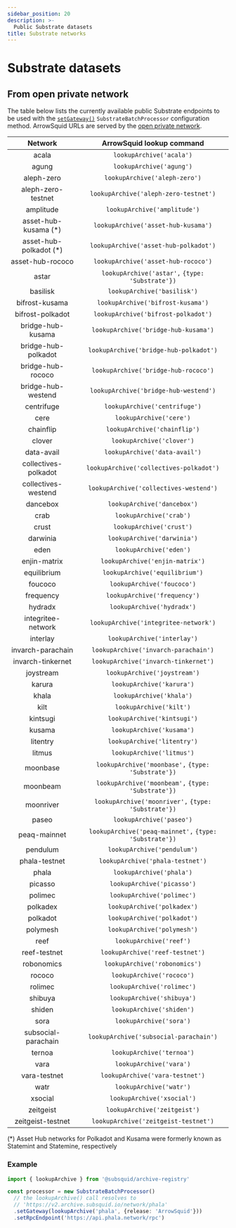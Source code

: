 ```yaml
---
sidebar_position: 20
description: >-
  Public Substrate datasets
title: Substrate networks
---
```


# Substrate datasets

## From open private network

The table below lists the currently available public Substrate endpoints to be used with the [`setGateway()`](/sdk/reference/processors/substrate-batch/general/#set-gateway) `SubstrateBatchProcessor` configuration method. ArrowSquid URLs are served by the [open private network](/subsquid-network/overview/#open-private-network).

| Network              | ArrowSquid lookup command                              |
|:--------------------:|:------------------------------------------------------:|
| acala                | `lookupArchive('acala')`                               |
| agung                | `lookupArchive('agung')`                               |
| aleph-zero           | `lookupArchive('aleph-zero')`                          |
| aleph-zero-testnet   | `lookupArchive('aleph-zero-testnet')`                  |
| amplitude            | `lookupArchive('amplitude')`                           |
| asset-hub-kusama (*) | `lookupArchive('asset-hub-kusama')`                    |
| asset-hub-polkadot (*) | `lookupArchive('asset-hub-polkadot')`                  |
| asset-hub-rococo     | `lookupArchive('asset-hub-rococo')`                    |
| astar                | `lookupArchive('astar',` `{type: 'Substrate'})`        |
| basilisk             | `lookupArchive('basilisk')`                            |
| bifrost-kusama       | `lookupArchive('bifrost-kusama')`                      |
| bifrost-polkadot     | `lookupArchive('bifrost-polkadot')`                    |
| bridge-hub-kusama    | `lookupArchive('bridge-hub-kusama')`                   |
| bridge-hub-polkadot  | `lookupArchive('bridge-hub-polkadot')`                 |
| bridge-hub-rococo    | `lookupArchive('bridge-hub-rococo')`                   |
| bridge-hub-westend   | `lookupArchive('bridge-hub-westend')`                  |
| centrifuge           | `lookupArchive('centrifuge')`                          |
| cere                 | `lookupArchive('cere')`                                |
| chainflip            | `lookupArchive('chainflip')`                           |
| clover               | `lookupArchive('clover')`                              |
| data-avail           | `lookupArchive('data-avail')`                          |
| collectives-polkadot | `lookupArchive('collectives-polkadot')`                |
| collectives-westend  | `lookupArchive('collectives-westend')`                 |
| dancebox             | `lookupArchive('dancebox')`                            |
| crab                 | `lookupArchive('crab')`                                |
| crust                | `lookupArchive('crust')`                               |
| darwinia             | `lookupArchive('darwinia')`                            |
| eden                 | `lookupArchive('eden')`                                |
| enjin-matrix         | `lookupArchive('enjin-matrix')`                        |
| equilibrium          | `lookupArchive('equilibrium')`                         |
| foucoco              | `lookupArchive('foucoco')`                             |
| frequency            | `lookupArchive('frequency')`                           |
| hydradx              | `lookupArchive('hydradx')`                             |
| integritee-network   | `lookupArchive('integritee-network')`                  |
| interlay             | `lookupArchive('interlay')`                            |
| invarch-parachain    | `lookupArchive('invarch-parachain')`                   |
| invarch-tinkernet    | `lookupArchive('invarch-tinkernet')`                   |
| joystream            | `lookupArchive('joystream')`                           |
| karura               | `lookupArchive('karura')`                              |
| khala                | `lookupArchive('khala')`                               |
| kilt                 | `lookupArchive('kilt')`                                |
| kintsugi             | `lookupArchive('kintsugi')`                            |
| kusama               | `lookupArchive('kusama')`                              |
| litentry             | `lookupArchive('litentry')`                            |
| litmus               | `lookupArchive('litmus')`                              |
| moonbase             | `lookupArchive('moonbase',` `{type: 'Substrate'})`     |
| moonbeam             | `lookupArchive('moonbeam',` `{type: 'Substrate'})`     |
| moonriver            | `lookupArchive('moonriver',` `{type: 'Substrate'})`    |
| paseo                | `lookupArchive('paseo')`                               |
| peaq-mainnet         | `lookupArchive('peaq-mainnet',` `{type: 'Substrate'})` |
| pendulum             | `lookupArchive('pendulum')`                            |
| phala-testnet        | `lookupArchive('phala-testnet')`                       |
| phala                | `lookupArchive('phala')`                               |
| picasso              | `lookupArchive('picasso')`                             |
| polimec              | `lookupArchive('polimec')`                             |
| polkadex             | `lookupArchive('polkadex')`                            |
| polkadot             | `lookupArchive('polkadot')`                            |
| polymesh             | `lookupArchive('polymesh')`                            |
| reef                 | `lookupArchive('reef')`                                |
| reef-testnet         | `lookupArchive('reef-testnet')`                        |
| robonomics           | `lookupArchive('robonomics')`                          |
| rococo               | `lookupArchive('rococo')`                              |
| rolimec              | `lookupArchive('rolimec')`                             |
| shibuya              | `lookupArchive('shibuya')`                             |
| shiden               | `lookupArchive('shiden')`                              |
| sora                 | `lookupArchive('sora')`                                |
| subsocial-parachain  | `lookupArchive('subsocial-parachain')`                 |
| ternoa               | `lookupArchive('ternoa')`                              |
| vara                 | `lookupArchive('vara')`                                |
| vara-testnet         | `lookupArchive('vara-testnet')`                        |
| watr                 | `lookupArchive('watr')`                                |
| xsocial              | `lookupArchive('xsocial')`                             |
| zeitgeist            | `lookupArchive('zeitgeist')`                           |
| zeitgeist-testnet    | `lookupArchive('zeitgeist-testnet')`                   |

(*) Asset Hub networks for Polkadot and Kusama were formerly known as Statemint and Statemine, respectively

### Example

```typescript
import { lookupArchive } from '@subsquid/archive-registry'

const processor = new SubstrateBatchProcessor()
  // the lookupArchive() call resolves to
  // 'https://v2.archive.subsquid.io/network/phala'
  .setGateway(lookupArchive('phala', {release: 'ArrowSquid'}))
  .setRpcEndpoint('https://api.phala.network/rpc')
```
